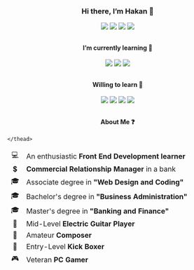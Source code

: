 

<h3 align="center">Hi there, I’m Hakan 👋</h3>
<div align="center">
<a href="https://www.linkedin.com/in/hakan-%C3%B6zdemir-a6a30272/"><img src="https://img.shields.io/badge/LinkedIn-0077B5?style=for-the-badge&logo=linkedin&logoColor=white"/></a>
<a href="mailto:hakan.ozdemir85@gmail.com"><img src="https://img.shields.io/badge/Gmail-D14836?style=for-the-badge&logo=gmail&logoColor=white"/></a>
<a href="https://www.instagram.com/hakan.ozdemir_/"><img src="https://img.shields.io/badge/Instagram-E4405F?style=for-the-badge&logo=instagram&logoColor=white"/></a>
<a href="https://twitter.com/hakanozdemir85"><img src="https://img.shields.io/badge/Twitter-1DA1F2?style=for-the-badge&logo=twitter&logoColor=white"/></a>
</div>
<h2></h2>

<h4 align="center">I’m currently learning 📖</h4>
<div align="center">
<img src="https://img.shields.io/badge/HTML5-E34F26?style=for-the-badge&logo=html5&logoColor=white"/>
<img src="https://img.shields.io/badge/CSS3-1572B6?style=for-the-badge&logo=css3&logoColor=white"/>
<img src="https://img.shields.io/badge/JavaScript-323330?style=for-the-badge&logo=javascript&logoColor=F7DF1E"/>
</div>
<h2></h2>

<h4 align="center">Willing to learn 🧐</h4>
<div align="center">
<img src="https://img.shields.io/badge/Bootstrap-563D7C?style=for-the-badge&logo=bootstrap&logoColor=white"/>
<img src="https://img.shields.io/badge/jQuery-0769AD?style=for-the-badge&logo=jquery&logoColor=white"/>
<img src="https://img.shields.io/badge/Sass-CC6699?style=for-the-badge&logo=sass&logoColor=white"/>
<img src="https://img.shields.io/badge/React-20232A?style=for-the-badge&logo=react&logoColor=61DAFB"/>    
</div>
<h2></h2>

<h4 align="center">About Me ❓</h4>
<table align="center">
    <thead>
        <tr>
            <td align="center">💻</td>
            <td align="left">An enthusiastic <strong>Front End Development learner</strong></td>
        </tr>
        <tr>
            <td align="center">💲</td>
            <td align="left"><strong>Commercial Relationship Manager</strong> in a bank</td>
        </tr>
              <tr>
            <td align="center">🎓</td>
            <td align="left">Associate degree in <strong>"Web Design and Coding"</strong></td>
        </tr>
          <tr>
            <td align="center">🎓</td>
            <td align="left">Bachelor's degree in <strong>"Business Administration"</strong></td>
        </tr>
          <tr>
            <td align="center">🎓</td>
            <td align="left">Master's degree in <strong>"Banking and Finance"</strong></td>
        </tr>
        <tr>
            <td align="center">🎸</th>
            <td align="left"> Mid-Level <strong>Electric Guitar Player</strong></td>
        </tr>
        <tr>
            <td align="center">🎵</td>
            <td align="left">Amateur <strong>Composer</strong></td>
        </tr>
        <tr>
            <td align="center">🥊</td>
            <td align="left">Entry-Level <strong>Kick Boxer</strong></td>
        </tr>
     <tr>
            <td align="center">🎮</td>
            <td align="left">Veteran <strong>PC Gamer</strong></td>
        </tr>
    
    </thead>
</table>
<h2></h2>
